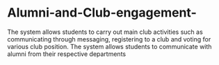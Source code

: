 # Alumni-and-Club-engagement-
The system allows students to carry out main club activities such as communicating through messaging, registering to  a club and voting for various club position. The system allows students to communicate with alumni from their respective departments
